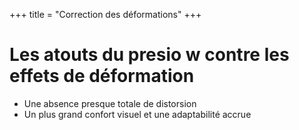 +++
title = "Correction des déformations"
+++

# Les atouts du presio w contre les effets de déformation

* Une absence presque totale de distorsion
* Un plus grand confort visuel et une adaptabilité accrue